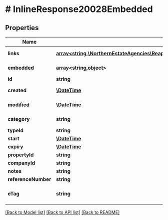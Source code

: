 # # InlineResponse20028Embedded

## Properties

Name | Type | Description | Notes
------------ | ------------- | ------------- | -------------
**links** | [**array<string,\NorthernEstateAgencies\ReapitFoundationsClient\Model\InlineResponse200Links>**](InlineResponse200Links.md) |  | [optional] [readonly]
**embedded** | **array<string,object>** |  | [optional] [readonly]
**id** | **string** | The unique identifier of the certificate | [optional]
**created** | [**\DateTime**](\DateTime.md) | The date and time when the certificate was created | [optional]
**modified** | [**\DateTime**](\DateTime.md) | The date and time when the certificate was last modified | [optional]
**category** | **string** | The certificate&#39;s category (safetyCertificate/insurancePolicy/warranty) | [optional]
**typeId** | **string** | The certificate&#39;s type | [optional]
**start** | [**\DateTime**](\DateTime.md) | The certificate&#39;s start date | [optional]
**expiry** | [**\DateTime**](\DateTime.md) | The certificate&#39;s expiry date | [optional]
**propertyId** | **string** | The unique identifier of the property | [optional]
**companyId** | **string** | The unique identifier of the company | [optional]
**notes** | **string** | Any general notes regarding the certificate | [optional]
**referenceNumber** | **string** | The certificate&#39;s reference number | [optional]
**eTag** | **string** | The ETag for the current version of the property. Used for managing update concurrency | [optional] [readonly]

[[Back to Model list]](../../README.md#models) [[Back to API list]](../../README.md#endpoints) [[Back to README]](../../README.md)
